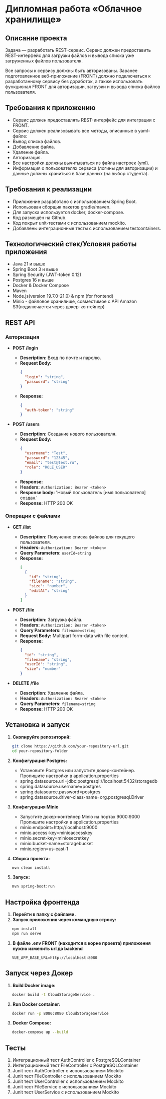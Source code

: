 # Дипломная работа «Облачное хранилище» #
## Описание проекта ##
Задача — разработать REST-сервис. Сервис должен предоставить REST-интерфейс для загрузки файлов и вывода списка уже загруженных файлов пользователя.

Все запросы к сервису должны быть авторизованы. Заранее подготовленное веб-приложение (FRONT) должно подключаться к разработанному сервису без доработок, а также использовать функционал FRONT для авторизации, загрузки и вывода списка файлов пользователя.

## Требования к приложению ##
- Сервис должен предоставлять REST-интерфейс для интеграции с FRONT.  
- Сервис должен реализовывать все методы, описанные в yaml-файле:
- Вывод списка файлов.
- Добавление файла.
- Удаление файла.
- Авторизация.
- Все настройки должны вычитываться из файла настроек (yml).
- Информация о пользователях сервиса (логины для авторизации) и данные должны храниться в базе данных (на выбор студента).

## Требования к реализации ##
- Приложение разработано с использованием Spring Boot.
- Использован сборщик пакетов gradle/maven.
- Для запуска используется docker, docker-compose.
- Код размещён на Github.
- Код покрыт unit-тестами с использованием mockito.
- Добавлены интеграционные тесты с использованием testcontainers.

## Технологический стек/Условия работы приложения ##
- Java 21 и выше
- Spring Boot 3 и выше
- Spring Security (JWT-token 0.12)
- Postgres 16 и выше
- Docker & Docker Compose
- Maven
- Node.js(version 19.7.0-21.0) & npm (for frontend)
- Minio - файловое хранилище, совместимое с API Amazon S3(подключается через докер-контейнер)

## REST API 

### Авторизация

- **POST /login**
    - **Description:** Вход по почте и паролю.
    - **Request Body:**
      ```json
      {
        "login": "string",
        "password": "string"
      }
      ```
    - **Response:**
      ```json
      {
        "auth-token": "string"
      }
      ```

- **POST /users**
    - **Description:** Создание нового пользователя.
    - **Request Body:**
      ```json
      {
        "username": "Test",
        "password": "12345",
        "email": "test@test.ru",
        "role": "ROLE_USER"
      }
      ```
    - **Response:**
  - **Headers:** `Authorization: Bearer <token>`
  - **Response body:** 'Новый пользователь [имя пользователя] создан.'
  - **Response:** HTTP 200 OK

### Операции с файлами

- **GET /list**
    - **Description:** Получение списка файлов для текущего пользователя.
    - **Headers:** `Authorization: Bearer <token>`
    - **Query Parameters:** `userId=string`
    - **Response:**
      ```json
      [
        {
          "id": "string",
          "filename": "string",
          "size": "number",
          "editAt": "string"
        }
      ]
      ```

- **POST /file**
    - **Description:** Загрузка файла.
    - **Headers:** `Authorization: Bearer <token>`
    - **Query Parameters:** `filename=string`
    - **Request Body:** Multipart form-data with file content.
    - **Response:**
      ```json
      {
        "id": "string",
        "filename": "string",
        "userId": "string",
        "size": "number"
      }
      ```

- **DELETE /file**
    - **Description:** Удаление файла.
    - **Headers:** `Authorization: Bearer <token>`
    - **Query Parameters:** `filename=string`
    - **Response:** HTTP 200 OK

## Установка и запуск

1. **Скопируйте репозиторий:**
```sh
   git clone https://github.com/your-repository-url.git
   cd your-repository-folder
```
2. **Конфигурация Postgres:**
    * Установите Postgres или запустите докер-контейнер.  
      Пропишите настройки в application.properties
    * spring.datasource.url=jdbc:postgresql://localhost:5432/storagedb 
    * spring.datasource.username=postgres 
    * spring.datasource.password=postgres 
    * spring.datasource.driver-class-name=org.postgresql.Driver
   
3. **Конфигурация Minio**
    * Запустите докер-контейнер Minio на портах 9000:9000  
      Пропишите настройки в application.properties
    * minio.endpoint=http://localhost:9000
    * minio.access-key=minioaccesskey 
    * minio.secret-key=miniosecretkey 
    * minio.bucket-name=storagebucket 
    * minio.region=us-east-1
   
4. **Сборка проекта:**
```sh
   mvn clean install
```
5. **Запуск:**
```sh
   mvn spring-boot:run
```

## Настройка фронтенда

1. **Перейти в папку с файлами.**
2. **Запуск приложения через командную строку:**
```sh
   npm install
   npm run serve
```

3. **В файле .env FRONT (находится в корне проекта) приложения нужно изменить url до backend**
```env
   VUE_APP_BASE_URL=http://localhost:8080
```

## Запуск через Докер

1. **Build Docker image:**
```sh
   docker build -t CloudStorageService .
```

2. **Run Docker container:**
```sh
   docker run -p 8080:8080 CloudStorageService
```

3. **Docker Compose:**
```sh
   docker-compose up --build
```
## Тесты ##
1. Интеграционный тест AuthController c PostgreSQLContainer
2. Интеграционный тест FileController с PostgreSQLContainer
3. Junit тест AuthController с использованием Mockito
4. Junit тест FileController с использованием Mockito
5. Junit тест UserController с использованием Mockito
6. Junit тест FileService с использованием Mockito
7. Junit тест UserService с использованием Mockito
